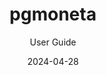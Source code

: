 ---
title: "pgmoneta"
date: "2024-04-28"
keywords: [pgmoneta, PostgreSQL]
subtitle: "User Guide"
lang: "en"
titlepage: true,
titlepage-text-color: "000000"
titlepage-rule-color: "360049"
titlepage-rule-height: 0
...